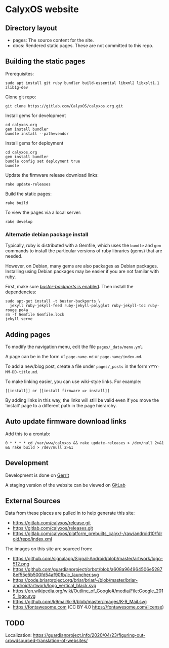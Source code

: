 # CalyxOS website

## Directory layout

* pages: The source content for the site.
* docs: Rendered static pages. These are not committed to this repo.

## Building the static pages

Prerequisites:

    sudo apt install git ruby bundler build-essential libxml2 libxslt1.1 zlib1g-dev

Clone git repo:

    git clone https://gitlab.com/CalyxOS/calyxos.org.git

Install gems for development

    cd calyxos.org
    gem install bundler
    bundle install --path=vendor

Install gems for deployment

    cd calyxos.org
    gem install bundler
    bundle config set deployment true
    bundle

Update the firmware release download links:

    rake update-releases

Build the static pages:

    rake build

To view the pages via a local server:

    rake develop


### Alternatie debian package install

Typically, ruby is distributed with a Gemfile, which uses the
`bundle` and `gem` commands to install the particular versions of
ruby libraries (gems) that are needed.

However, on Debian, many gems are also packages as Debian packages.
Installing using Debian packages may be easier if you are not familar
with ruby.

First, make sure [_buster-backports_ is
enabled](https://backports.debian.org/Instructions/). Then install
the dependencies:

    sudo apt-get install -t buster-backports \
      jekyll ruby-jekyll-feed ruby-jekyll-polyglot ruby-jekyll-toc ruby-rouge po4a
    rm -f Gemfile Gemfile.lock
    jekyll serve


## Adding pages

To modify the navigation menu, edit the file `pages/_data/menu.yml`.

A page can be in the form of `page-name.md` or `page-name/index.md`.

To add a new/blog post, create a file under `pages/_posts` in the form `YYYY-MM-DD-title.md`.

To make linking easier, you can use wiki-style links. For example:

    [[install]] or [[install firmware => install]]

By adding links in this way, the links will still be valid even if you move the 'install' page to a different path in the page hierarchy.

## Auto update firmware download links

Add this to a crontab:

    0 * * * * cd /var/www/calyxos && rake update-releases > /dev/null 2>&1 && rake build > /dev/null 2>&1

## Development

Development is done on [Gerrit](https://review.calyxos.org/q/project:CalyxOS%252Fcalyxos.org)

A staging version of the website can be viewed on [GitLab](https://calyxos.gitlab.io/calyxos.org/)

## External Sources

Data from these places are pulled in to help generate this site:

* https://gitlab.com/calyxos/release.git
* https://gitlab.com/calyxos/releases.git
* https://gitlab.com/calyxos/platform_prebuilts_calyx/-/raw/android10/fdroid/repo/index.xml

The images on this site are sourced from:

* https://github.com/signalapp/Signal-Android/blob/master/artwork/logo-512.png
* https://github.com/guardianproject/orbot/blob/a608a964964506e52878ef55e5b500fd54af90fb/ic_launcher.svg
* https://code.briarproject.org/briar/briar/-/blob/master/briar-android/artwork/logo_vertical_black.svg
* https://en.wikipedia.org/wiki/Outline_of_Google#/media/File:Google_2015_logo.svg
* https://github.com/k9mail/k-9/blob/master/images/K-9_Mail.svg
* https://fontawesome.com (CC BY 4.0 https://fontawesome.com/license)

## TODO

Localization: https://guardianproject.info/2020/04/23/figuring-out-crowdsourced-translation-of-websites/
